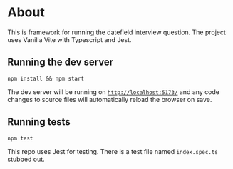 # About

This is framework for running the datefield interview question. The project uses Vanilla Vite with Typescript and Jest.

## Running the dev server

```
npm install && npm start
```

The dev server will be running on [`http://localhost:5173/`](http://localhost:5173/) and any code changes to source files will automatically reload the browser on save.

## Running tests

```
npm test
```

This repo uses Jest for testing. There is a test file named `index.spec.ts` stubbed out.
